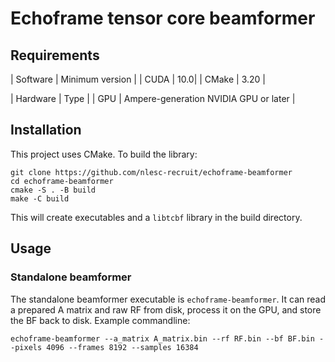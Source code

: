 # Echoframe tensor core beamformer

## Requirements

| Software | Minimum version |
| CUDA | 10.0|
| CMake | 3.20 |

| Hardware | Type |
| GPU | Ampere-generation NVIDIA GPU or later |

## Installation
This project uses CMake. To build the library:
```shell
git clone https://github.com/nlesc-recruit/echoframe-beamformer
cd echoframe-beamformer
cmake -S . -B build
make -C build
```

This will create executables and a `libtcbf` library in the build directory.

## Usage

### Standalone beamformer
The standalone beamformer executable is `echoframe-beamformer`. It can read a prepared A matrix and raw RF from disk, process it on the GPU, and store the BF back to disk. Example commandline:

`echoframe-beamformer --a_matrix A_matrix.bin --rf RF.bin --bf BF.bin --pixels 4096 --frames 8192 --samples 16384`